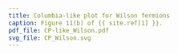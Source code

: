 ```yaml
---
title: Columbia-like plot for Wilson fermions
caption: Figure 11(b) of {{ site.ref[1] }}.
pdf_file: CP-like_Wilson.pdf
svg_file: CP_Wilson.svg
---
```

